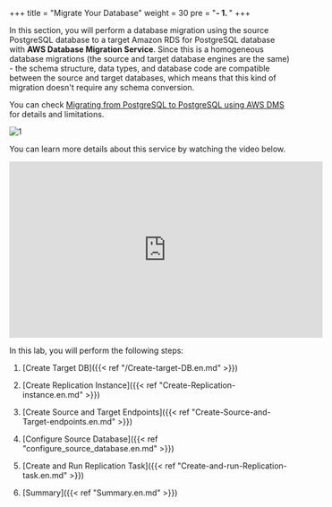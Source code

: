 +++
title = "Migrate Your Database"
weight = 30
pre = "<b>- 1. </b>"
+++


In this section, you will perform a database migration using the source PostgreSQL database to a target Amazon RDS for PostgreSQL database with **AWS Database Migration Service**. Since this is a homogeneous database migrations (the source and target database engines are the same) - the schema structure, data types, and database code are compatible between the source and target databases, which means that this kind of migration doesn't require any schema conversion.

You can check <a href="https://docs.aws.amazon.com/dms/latest/userguide/CHAP_Source.PostgreSQL.html#CHAP_Source.PostgreSQL.Homogeneous" target="_blank">Migrating from PostgreSQL to PostgreSQL using AWS DMS</a> for details and limitations.

![1](/db-mig/DMS-overview.png)

You can learn more details about this service by watching the video below.

<center><iframe width="560" height="315" src="https://www.youtube-nocookie.com/embed/zb4GcjEdl8U" frameborder="0" allow="accelerometer; autoplay; encrypted-media; gyroscope; picture-in-picture" allowfullscreen></iframe></center>

In this lab, you will perform the following steps:

1. [Create Target DB]({{< ref "/Create-target-DB.en.md" >}})

2. [Create Replication Instance]({{< ref "Create-Replication-instance.en.md" >}})

3. [Create Source and Target Endpoints]({{< ref "Create-Source-and-Target-endpoints.en.md" >}})

4. [Configure Source Database]({{< ref "configure_source_database.en.md" >}})

5. [Create and Run Replication Task]({{< ref "Create-and-run-Replication-task.en.md" >}})

6. [Summary]({{< ref "Summary.en.md" >}})
